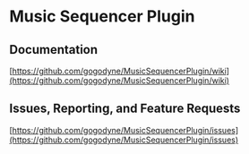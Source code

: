 # Music Sequencer Plugin

## Documentation

[https://github.com/gogodyne/MusicSequencerPlugin/wiki](https://github.com/gogodyne/MusicSequencerPlugin/wiki)

## Issues, Reporting, and Feature Requests

[https://github.com/gogodyne/MusicSequencerPlugin/issues](https://github.com/gogodyne/MusicSequencerPlugin/issues)
